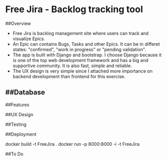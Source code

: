 # Free Jira - Backlog tracking tool


##Overview
 - Free Jira is backlog management site where users can track and visualize Epics.
 - An Epic can contains Bugs, Tasks and other Epics. It can be in differet states: "confirmed", "work in progress" or "pending validation".
 - The app is built with Django and bootstrap. I choose Django because it is one of the top web development framework and has a big and supportive community. It is also fast, simple and reliable.
 - The UX design is very simple since I attached more importance on backend development than frontend for this exercise.
 

##Database
 - 


##Features



##UX Design



##Testing



##Deployment

docker build -t FreeJira .
docker run -p 8000:8000 -i -t FreeJira


##To Do





